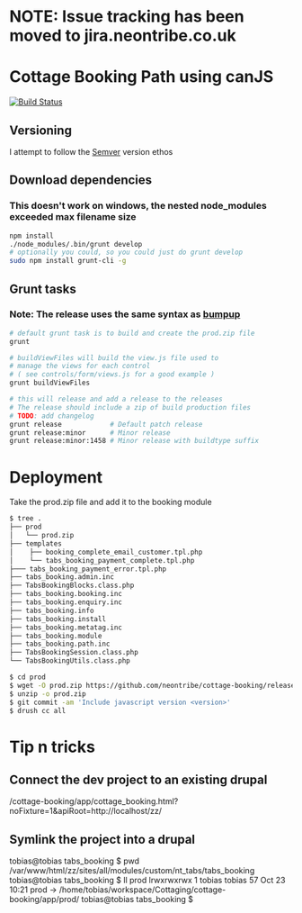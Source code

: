 # NOTE: Issue tracking has been moved to jira.neontribe.co.uk
# Cottage Booking Path using canJS

[![Build Status](https://travis-ci.org/neontribe/cottage-booking.png)](https://travis-ci.org/neontribe/cottage-booking)

## Versioning
I attempt to follow the [Semver](http://semver.org/) version ethos

## Download dependencies
### This doesn't work on windows, the nested node_modules exceeded max filename size
```bash
npm install
./node_modules/.bin/grunt develop
# optionally you could, so you could just do grunt develop
sudo npm install grunt-cli -g
```

## Grunt tasks
### Note: The release uses the same syntax as [bumpup](https://github.com/darsain/grunt-bumpup)
```bash
# default grunt task is to build and create the prod.zip file
grunt

# buildViewFiles will build the view.js file used to
# manage the views for each control 
# ( see controls/form/views.js for a good example )
grunt buildViewFiles

# this will release and add a release to the releases 
# The release should include a zip of build production files
# TODO: add changelog
grunt release            # Default patch release
grunt release:minor      # Minor release
grunt release:minor:1458 # Minor release with buildtype suffix

```

# Deployment
Take the prod.zip file and add it to the booking module

```bash
$ tree .
├── prod
│   └── prod.zip
├── templates
│    ├── booking_complete_email_customer.tpl.php
│    └── tabs_booking_payment_complete.tpl.php
├─── tabs_booking_payment_error.tpl.php
├── tabs_booking.admin.inc
├── TabsBookingBlocks.class.php
├── tabs_booking.booking.inc
├── tabs_booking.enquiry.inc
├── tabs_booking.info
├── tabs_booking.install
├── tabs_booking.metatag.inc
├── tabs_booking.module
├── tabs_booking.path.inc
├── TabsBookingSession.class.php
└── TabsBookingUtils.class.php

$ cd prod
$ wget -O prod.zip https://github.com/neontribe/cottage-booking/releases/download/<version>/prod.zip
$ unzip -o prod.zip
$ git commit -am 'Include javascript version <version>'
$ drush cc all
```
# Tip n tricks

## Connect the dev project to an existing drupal

/cottage-booking/app/cottage_booking.html?noFixture=1&apiRoot=http://localhost/zz/

## Symlink the project into a drupal

tobias@tobias tabs_booking $ pwd
/var/www/html/zz/sites/all/modules/custom/nt_tabs/tabs_booking
tobias@tobias tabs_booking $ ll prod
lrwxrwxrwx 1 tobias tobias 57 Oct 23 10:21 prod -> /home/tobias/workspace/Cottaging/cottage-booking/app/prod/
tobias@tobias tabs_booking $ 

